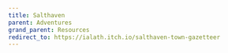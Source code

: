 ```yaml
---
title: Salthaven
parent: Adventures
grand_parent: Resources
redirect_to: https://ialath.itch.io/salthaven-town-gazetteer
---
```

